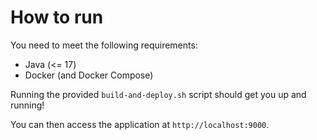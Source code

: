 # How to run

You need to meet the following requirements:

- Java (<= 17)
- Docker (and Docker Compose)

Running the provided `build-and-deploy.sh` script should get you up and running!

You can then access the application at `http://localhost:9000`.
